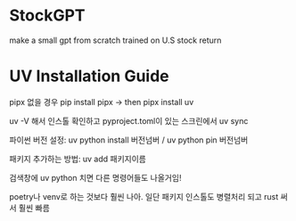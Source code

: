 # StockGPT
make a small gpt from scratch trained on U.S stock return

# UV Installation Guide

pipx 없을 경우 pip install pipx -> then pipx install uv  

uv -V 해서 인스톨 확인하고 pyproject.toml이 있는 스크린에서 uv sync

파이썬 버전 설정: uv python install 버전넘버 / uv python pin 버전넘버

패키지 추가하는 방법: uv add 패키지이름

검색창에 uv python 치면 다른 명령어들도 나올거임!

poetry나 venv로 하는 것보다 훨씬 나아. 일단 패키지 인스톨도 병렬처리 되고 rust 써서 훨씬 빠름